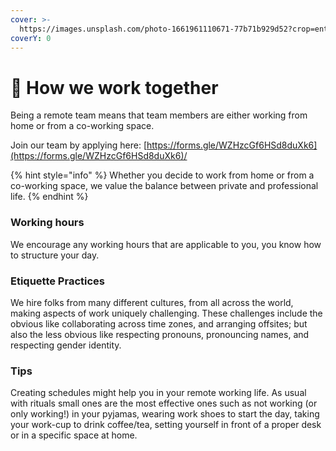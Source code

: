 ```yaml
---
cover: >-
  https://images.unsplash.com/photo-1661961110671-77b71b929d52?crop=entropy&cs=tinysrgb&fm=jpg&ixid=MnwxOTcwMjR8MXwxfHNlYXJjaHw4fHxSZW1vdGV8ZW58MHx8fHwxNjczMDk0NDIz&ixlib=rb-4.0.3&q=80
coverY: 0
---
```


# 🤝 How we work together

Being a remote team means that team members are either working from home or from a co-working space.

Join our team by applying here: [https://forms.gle/WZHzcGf6HSd8duXk6](https://forms.gle/WZHzcGf6HSd8duXk6)/

{% hint style="info" %}
Whether you decide to work from home or from a co-working space, we value the balance between private and professional life.
{% endhint %}

### Working hours

We encourage any working hours that are applicable to you, you know how to structure your day.

### Etiquette Practices

We hire folks from many different cultures, from all across the world, making aspects of work uniquely challenging. These challenges include the obvious like collaborating across time zones, and arranging offsites; but also the less obvious like respecting pronouns, pronouncing names, and respecting gender identity.

### Tips

Creating schedules might help you in your remote working life. As usual with rituals small ones are the most effective ones such as not working (or only working!) in your pyjamas, wearing work shoes to start the day, taking your work-cup to drink coffee/tea, setting yourself in front of a proper desk or in a specific space at home.


